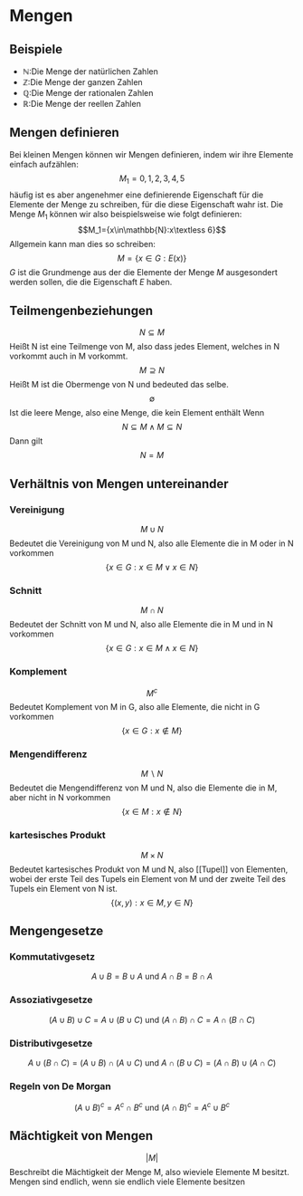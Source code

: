 # Mengen
## Beispiele
- $\mathbb{N:}$Die Menge der natürlichen Zahlen
- $\mathbb{Z:}$Die Menge der ganzen Zahlen
- $\mathbb{Q:}$Die Menge der rationalen Zahlen
- $\mathbb{R:}$Die Menge der reellen Zahlen

## Mengen definieren
Bei kleinen Mengen können wir Mengen definieren, indem wir ihre Elemente einfach aufzählen:
$$M_1={0,1,2,3,4,5}$$
häufig ist es aber angenehmer eine definierende Eigenschaft für die Elemente der Menge zu schreiben, für die diese Eigenschaft wahr ist. Die Menge $M_1$ können wir also beispielsweise wie folgt definieren:
$$M_1={x\in\mathbb{N}:x\textless 6}$$
Allgemein kann man dies so schreiben:
$$M=\{x\in G:E(x)\}$$
$G$ ist die Grundmenge aus der die Elemente der Menge $M$ ausgesondert werden sollen, die die Eigenschaft $E$ haben.

## Teilmengenbeziehungen
$$N\subseteq M$$ 
Heißt N ist eine Teilmenge von M, also dass jedes Element, welches in N vorkommt auch in M vorkommt. 
$$M\supseteq N$$ 
Heißt M ist die Obermenge von N und bedeuted das selbe.
$$\emptyset$$
Ist die leere Menge, also eine Menge, die kein Element enthält
Wenn
$$N\subseteq M\wedge M\subseteq N$$
Dann gilt
$$N = M$$
## Verhältnis von Mengen untereinander
### Vereinigung
$$M\cup N$$
Bedeutet die Vereinigung von M und N, also alle Elemente die in M oder in N vorkommen
$$\{x\in G:x\in M\vee x\in N\}$$
### Schnitt
$$M\cap N$$
Bedeutet der Schnitt von M und N, also alle Elemente die in M und in N vorkommen
$$\{x\in G:x\in M\wedge x\in N\}$$
### Komplement
$$M^c$$
Bedeutet Komplement von M in G, also alle Elemente, die nicht in G vorkommen
$$\{x\in G:x\notin M\}$$
### Mengendifferenz
$$M\backslash N$$
Bedeutet die Mengendifferenz von M und N, also die Elemente die in M, aber nicht in N vorkommen
$$\{x\in M:x\notin N\}$$
### kartesisches Produkt
$$M\times N$$
Bedeutet kartesisches Produkt von M und N, also [[Tupel]] von Elementen, wobei der erste Teil des Tupels ein Element von M und der zweite Teil des Tupels ein Element von N ist.
$$\{(x,y):x\in M,y\in N\}$$
## Mengengesetze
### Kommutativgesetz
$$A\cup B=B\cup A\text{ und }A\cap B=B\cap A$$
### Assoziativgesetze
$$(A\cup B)\cup C=A\cup (B\cup C)\text{ und }(A\cap B)\cap C=A\cap(B\cap C)$$
### Distributivgesetze
$$A\cup(B\cap C) = (A\cup B)\cap(A\cup C)\text{ und }A\cap(B\cup C)=(A\cap B)\cup(A\cap C)$$
### Regeln von De Morgan
$$(A\cup B)^c=A^c\cap B^c\text{ und }(A\cap B)^c=A^c\cup B^c$$
## Mächtigkeit von Mengen
$$|M|$$
Beschreibt die Mächtigkeit der Menge M, also wieviele Elemente M besitzt.
Mengen sind endlich, wenn sie endlich viele Elemente besitzen